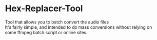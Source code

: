 # Hex-Replacer-Tool
Tool that allows you to batch convert the audio files
<br>
It's fairly simple, and intended to do mass conversions without relying on some ffmpeg batch script or online sites.
